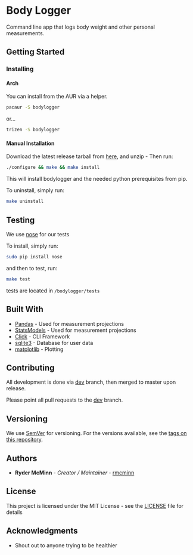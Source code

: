 # Body Logger

Command line app that logs body weight and other personal measurements.

## Getting Started

### Installing

#### Arch

You can install from the AUR via a helper.

``` bash
pacaur -S bodylogger
```

or...

``` bash
trizen -S bodylogger
```

#### Manual Installation

Download the latest release tarball from [here](https://github.com/rmcminn/bodylogger/releases), and unzip - Then run:

```bash
./configure && make && make install
```

This will install bodylogger and the needed python prerequisites from pip.

To uninstall, simply run:

```bash
make uninstall
```

## Testing

We use [nose](http://nose.readthedocs.io/en/latest/) for our tests

To install, simply run:
```bash
sudo pip install nose
```

and then to test, run:

```bash
make test
```

tests are located in `/bodylogger/tests`

## Built With

* [Pandas](http://pandas.pydata.org/) - Used for measurement projections
* [StatsModels](http://www.statsmodels.org/stable/index.html) - Used for measurement projections
* [Click](http://click.pocoo.org/5/) - CLI Framework
* [sqlite3](https://www.sqlite.org/) - Database for user data
* [matplotlib](https://matplotlib.org/) - Plotting

## Contributing

All development is done via [dev](https://github.com/rmcminn/bodylogger/tree/dev) branch, then merged to master upon release.

Please point all pull requests to the [dev](https://github.com/rmcminn/bodylogger/tree/dev) branch.

## Versioning

We use [SemVer](http://semver.org/) for versioning. For the versions available, see the [tags on this repository](https://github.com/rmcminn/bodylogger/tags).

## Authors

* **Ryder McMinn** - *Creator / Maintainer* - [rmcminn](https://github.com/rmcminn)

## License

This project is licensed under the MIT License - see the [LICENSE](LICENSE) file for details

## Acknowledgments

* Shout out to anyone trying to be healthier
